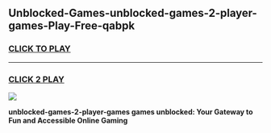 
## Unblocked-Games-unblocked-games-2-player-games-Play-Free-qabpk
<h3>
<a href="https://premium76.site?title=unblocked-games-2-player-games&ref=21A">CLICK TO PLAY</a></h3>
<hr>

<h3>
<a href="https://premium76.site?title=unblocked-games-2-player-games&ref=21A">CLICK 2 PLAY</a>
  
</h3>

<a href="https://premium76.site?title=unblocked-games-2-player-games&ref=21A"><img src="https://clearcache.store/games.png"></a>


**unblocked-games-2-player-games games unblocked: Your Gateway to Fun and Accessible Online Gaming**
